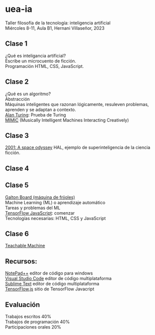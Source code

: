 # uea-ia
Taller filosofía de la tecnología: inteligencia artificial  
Miércoles 8-11, Aula B1, Hernani Villaseñor, 2023  

## Clase 1  
¿Qué es inteligancia artificial?  
Escribe un microcuento de ficción.  
Programación HTML, CSS, JavaScript.  
## Clase 2
¿Qué es un algoritmo?  
Abstracción  
Máquinas inteligentes que razonan lógicamente, resuleven problemas, aprenden y se adaptan a contexto.  
[Alan Turing](https://es.wikipedia.org/wiki/Alan_Turing): Prueba de Turing  
[MIMIC](https://mimicproject.com/about) (Musically Intelligent Machines Interacting Creatively)
## Clase 3
[2001: A space odyssey](https://mubi.com/es/films/2001-a-space-odyssey) HAL, ejemplo de superinteligencia de la ciencia ficción.  
## Clase 4
## Clase 5
[Galton Board (máquina de frijoles)](https://en.wikipedia.org/wiki/Galton_board)  
Machine Learning (ML) o aprendizaje automático  
Tareas y problemas del ML  
[TensorFlow JavaScript](https://www.tensorflow.org/js/tutorials?hl=es-419): comenzar  
Tecnologías necesarias: HTML, CSS y JavaScript  
## Clase 6
[Teachable Machine](https://teachablemachine.withgoogle.com/)  
## Recursos:
[NotePad++](https://notepad-plus-plus.org/downloads/) editor de código para windows  
[Visual Studio Code](https://code.visualstudio.com/) editor de código multiplataforma  
[Sublime Text](https://www.sublimetext.com/) editor de código multiplataforma  
[TensorFlow.js](https://www.tensorflow.org/js?hl=es-419) sitio de TensorFlow Javacript  
## Evaluación
Trabajos escritos 40%  
Trabajos de programación 40%  
Participaciones orales 20%  
